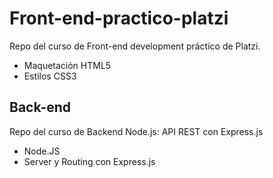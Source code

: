 # Front-end-practico-platzi
Repo del curso de Front-end development práctico de Platzi.

* Maquetación HTML5
* Estilos CSS3

## Back-end
Repo del curso de Backend Node.js: API REST con Express.js

* Node.JS
* Server y Routing con Express.js 
